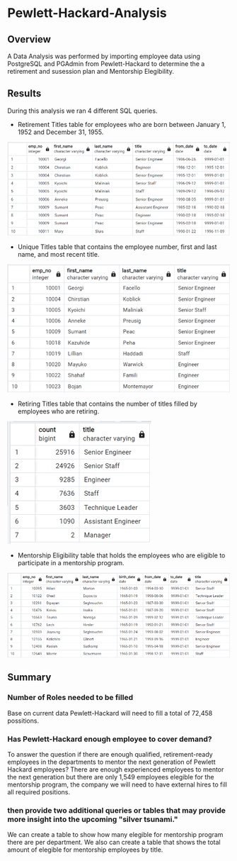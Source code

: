 # Pewlett-Hackard-Analysis

## Overview
A Data Analysis was performed by importing employee data using PostgreSQL and PGAdmin from Pewlett-Hackard to determine the a retirement and susession plan and Mentorship Elegibility.

## Results
During this analysis we ran 4 different SQL queries.
* Retirement Titles table for employees who are born between January 1, 1952 and December 31, 1955.

![Retirement Titles](https://github.com/ggalguera/Pewlett-Hackard-Analysis/blob/main/retirement_title_table.png)

* Unique Titles table that contains the employee number, first and last name, and most recent title.

![Unique Titles](https://github.com/ggalguera/Pewlett-Hackard-Analysis/blob/main/unique_title_table.png)

* Retiring Titles table that contains the number of titles filled by employees who are retiring.

![Retiring Titles table](https://github.com/ggalguera/Pewlett-Hackard-Analysis/blob/main/unique_retirement_titles.png)

* Mentorship Eligibility table that holds the employees who are eligible to participate in a mentorship program.

![Mentorship Eligibility](https://github.com/ggalguera/Pewlett-Hackard-Analysis/blob/main/mentorship_elegibility.png)

## Summary

### Number of Roles needed to be filled
Base on current data Pewlett-Hackard will need to fill a total of 72,458 possitions.

### Has Pewlett-Hackard enough employee to cover demand?
To answer the question if there are enough qualified, retirement-ready employees in the departments to mentor the next generation of Pewlett Hackard employees?
There are enough experienced employees to mentor the next generation but there are only 1,549 employees elegible for the mentorship program, the company we will need to have external hires to fill all required positions.

### then provide two additional queries or tables that may provide more insight into the upcoming "silver tsunami."
We can create a table to show how many elegible for mentorship program there are per department.
We also can create a table that shows the total amount of elegible for mentorship employees by title.
